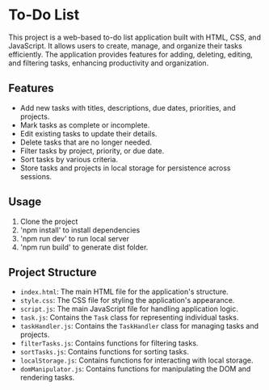 # To-Do List

This project is a web-based to-do list application built with HTML, CSS, and JavaScript. It allows users to create, manage, and organize their tasks efficiently. The application provides features for adding, deleting, editing, and filtering tasks, enhancing productivity and organization.

## Features

-   Add new tasks with titles, descriptions, due dates, priorities, and projects.
-   Mark tasks as complete or incomplete.
-   Edit existing tasks to update their details.
-   Delete tasks that are no longer needed.
-   Filter tasks by project, priority, or due date.
-   Sort tasks by various criteria.
-   Store tasks and projects in local storage for persistence across sessions.

## Usage

1.  Clone the project
2.  'npm install' to install dependencies
3.  'npm run dev' to run local server
4.  'npm run build' to generate dist folder.

## Project Structure

-   `index.html`: The main HTML file for the application's structure.
-   `style.css`: The CSS file for styling the application's appearance.
-   `script.js`: The main JavaScript file for handling application logic.
-   `task.js`: Contains the `Task` class for representing individual tasks.
-   `taskHandler.js`: Contains the `TaskHandler` class for managing tasks and projects.
-   `filterTasks.js`: Contains functions for filtering tasks.
-   `sortTasks.js`: Contains functions for sorting tasks.
-   `localStorage.js`: Contains functions for interacting with local storage.
-   `domManipulator.js`: Contains functions for manipulating the DOM and rendering tasks.
